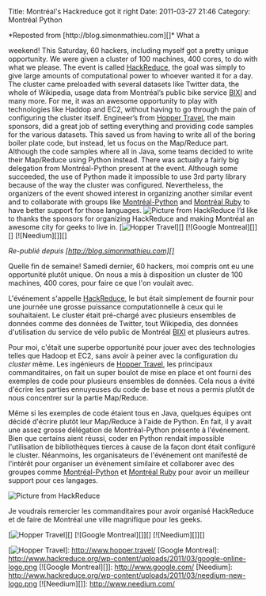 Title: Montréal&#039;s Hackreduce got it right
Date: 2011-03-27 21:46
Category: Montréal Python

<!--:en-->*Reposted from [http://blog.simonmathieu.com][]* What a
weekend! This Saturday, 60 hackers, including myself got a pretty unique
opportunity. We were given a cluster of 100 machines, 400 cores, to do
with what we please. The event is called [HackReduce][], the goal was
simply to give large amounts of computational power to whoever wanted it
for a day. The cluster came preloaded with several datasets like Twitter
data, the whole of Wikipedia, usage data from Montréal’s public bike
service [BIXI][] and many more. For me, it was an awesome opportunity to
play with technologies like Haddop and EC2, without having to go through
the pain of configuring the cluster itself. Engineer’s from [Hopper
Travel][], the main sponsors, did a great job of setting everything and
providing code samples for the various datasets. This saved us from
having to write all of the boring boiler plate code, but instead, let us
focus on the Map/Reduce part. Although the code samples where all in
Java, some teams decided to write their Map/Reduce using Python instead.
There was actually a fairly big delegation from Montréal-Python present
at the event. Although some succeeded, the use of Python made it
impossible to use 3rd party library because of the way the cluster was
configured. Nevertheless, the organizers of the event showed interest in
organizing another similar event and to collaborate with groups like
[Montréal-Python][] and [Montréal Ruby][] to have better support for
those languages. ![Picture from HackReduce][] I’d like to thanks the
sponsors for organizing HackReduce and making Montréal an awesome city
for geeks to live in. <span>[![Hopper Travel][1]][] [![Google
Montreal][]][] [![Needium][]][]</span><!--:--><!--:fr-->

*Re-publié depuis [http://blog.simonmathieu.com][]*

Quelle fin de semaine! Samedi dernier, 60 hackers, moi compris ont eu
une opportunité plutôt unique. On nous a mis à disposition un cluster de
100 machines, 400 cores, pour faire ce que l'on voulait avec.

L'événement s'appelle [HackReduce][], le but était simplement de fournir
pour une journée une grosse puissance computationnelle à ceux qui le
souhaitaient. Le cluster était pré-chargé avec plusieurs ensembles de
données comme des données de Twitter, tout Wikipedia, des données
d'utilisation du service de vélo public de Montréal [BIXI][] et
plusieurs autres.

Pour moi, c'était une superbe opportunité pour jouer avec des
technologies telles que Hadoop et EC2, sans avoir à peiner avec la
configuration du *cluster* même. Les ingénieurs de [Hopper Travel][],
les principaux commanditaires, on fait un super boulot de mise en place
et ont fourni des exemples de code pour plusieurs ensembles de données.
Cela nous a évité d'écrire les parties ennuyeuses du code de base et
nous a permis plutôt de nous concentrer sur la partie Map/Reduce.

Même si les exemples de code étaient tous en Java, quelques équipes ont
décidé d'écrire plutôt leur Map/Reduce à l'aide de Python. En fait, il y
avait une assez grosse délégation de Montréal-Python présente à
l'événement. Bien que certains aient réussi, coder en Python rendait
impossible l'utilisation de bibliothèques tierces à cause de la façon
dont était configuré le cluster. Néanmoins, les organisateurs de
l'événement ont manifesté de l'intérêt pour organiser un événement
similaire et collaborer avec des groupes comme [Montréal-Python][] et
[Montréal Ruby][] pour avoir un meilleur support pour ces langages.

![Picture from HackReduce][]

Je voudrais remercier les commanditaires pour avoir organisé HackReduce
et de faire de Montréal une ville magnifique pour les geeks.

<span>[![Hopper Travel][1]][] [![Google Montreal][]][]
[![Needium][]][]</span>

<!--:-->

</p>

  [http://blog.simonmathieu.com]: http://blog.simonmathieu.com/
  [HackReduce]: http://www.hackreduce.org/ "HackReduce"
  [BIXI]: http://montreal.bixi.com/ "BIXI"
  [Hopper Travel]: http://www.hopper.travel/ "Hopper Travel"
  [Montréal-Python]: http://montrealpython.org/ "Montréal-Python"
  [Montréal Ruby]: http://www.montrealonrails.com/ "Montréal Ruby"
  [Picture from HackReduce]: http://www.hackreduce.org/wp-content/uploads/2011/03/IMG_1027.png
  [1]: http://www.hackreduce.org/wp-content/uploads/2011/03/hopper-logo2.png
  [![Hopper Travel][1]]: http://www.hopper.travel/
  [Google Montreal]: http://www.hackreduce.org/wp-content/uploads/2011/03/google-online-logo.png
  [![Google Montreal][]]: http://www.google.com/
  [Needium]: http://www.hackreduce.org/wp-content/uploads/2011/03/needium-new-logo.png
  [![Needium][]]: http://www.needium.com/
